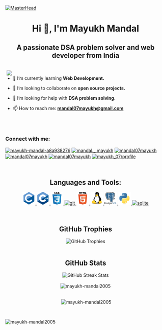 [![MasterHead](https://camo.githubusercontent.com/4c3fd71b359cd5dfadc21247cde8f16ecbe5d41db8ac79ef28e3091ab02a8bef/68747470733a2f2f6d69722d73332d63646e2d63662e626568616e63652e6e65742f70726f6a6563745f6d6f64756c65732f6d61785f313230302f3831626234623136353638343031392e363430623630333864313333652e676966)](https://github.com/Mayukh-Mandal2005)
<h1 align="center">Hi 👋, I'm Mayukh Mandal</h1>
<h2 align="center">A passionate DSA problem solver and web developer from India</h2>

<br>

<img align="right" style="float:right; width: 500px;" src="https://images-wixmp-ed30a86b8c4ca887773594c2.wixmp.com/f/c83c004e-1370-4756-88e5-4071de797088/dgdq8br-09cc7ad6-a021-47a5-b0e0-917b12b0f7a7.gif?token=eyJ0eXAiOiJKV1QiLCJhbGciOiJIUzI1NiJ9.eyJzdWIiOiJ1cm46YXBwOjdlMGQxODg5ODIyNjQzNzNhNWYwZDQxNWVhMGQyNmUwIiwiaXNzIjoidXJuOmFwcDo3ZTBkMTg4OTgyMjY0MzczYTVmMGQ0MTVlYTBkMjZlMCIsIm9iaiI6W1t7InBhdGgiOiJcL2ZcL2M4M2MwMDRlLTEzNzAtNDc1Ni04OGU1LTQwNzFkZTc5NzA4OFwvZGdkcThici0wOWNjN2FkNi1hMDIxLTQ3YTUtYjBlMC05MTdiMTJiMGY3YTcuZ2lmIn1dXSwiYXVkIjpbInVybjpzZXJ2aWNlOmZpbGUuZG93bmxvYWQiXX0.tqRMtE-b2QiI2nnefNxSDMJvZCcYqFmq2ccg_Xfzqb8">

- 🌱 I’m currently learning **Web Development.**

- 👯 I’m looking to collaborate on **open source projects.**

- 🤝 I’m looking for help with **DSA problem solving.**

- 📫 How to reach me: **mandal07mayukh@gmail.com**


<br>

<br>


<h3 align="left">Connect with me:</h3>
<p align="left">
<a href="https://linkedin.com/in/mayukh-mandal-a8a938276" target="blank"><img align="center" src="https://raw.githubusercontent.com/rahuldkjain/github-profile-readme-generator/master/src/images/icons/Social/linked-in-alt.svg" alt="mayukh-mandal-a8a938276" height="30" width="40" /></a>
<a href="https://instagram.com/mandal._.mayukh" target="blank"><img align="center" src="https://raw.githubusercontent.com/rahuldkjain/github-profile-readme-generator/master/src/images/icons/Social/instagram.svg" alt="mandal._.mayukh" height="30" width="40" /></a>
<a href="https://www.hackerrank.com/mandal07mayukh" target="blank"><img align="center" src="https://raw.githubusercontent.com/rahuldkjain/github-profile-readme-generator/master/src/images/icons/Social/hackerrank.svg" alt="mandal07mayukh" height="30" width="40" /></a>
<a href="https://codeforces.com/profile/mandal07mayukh" target="blank"><img align="center" src="https://raw.githubusercontent.com/rahuldkjain/github-profile-readme-generator/master/src/images/icons/Social/codeforces.svg" alt="mandal07mayukh" height="30" width="40" /></a>
<a href="https://www.leetcode.com/mandal07mayukh" target="blank"><img align="center" src="https://raw.githubusercontent.com/rahuldkjain/github-profile-readme-generator/master/src/images/icons/Social/leet-code.svg" alt="mandal07mayukh" height="30" width="40" /></a>
<a href="https://auth.geeksforgeeks.org/user/mayukh_07/profile" target="blank"><img align="center" src="https://raw.githubusercontent.com/rahuldkjain/github-profile-readme-generator/master/src/images/icons/Social/geeks-for-geeks.svg" alt="mayukh_07/profile" height="30" width="40" /></a>
</p>

<br>


<h2 align="center">Languages and Tools:</h2>
<p align="center"> <a href="https://www.cprogramming.com/" target="_blank" rel="noreferrer"> <img src="https://raw.githubusercontent.com/devicons/devicon/master/icons/c/c-original.svg" alt="c" width="40" height="40"/> </a> <a href="https://www.w3schools.com/cpp/" target="_blank" rel="noreferrer"> <img src="https://raw.githubusercontent.com/devicons/devicon/master/icons/cplusplus/cplusplus-original.svg" alt="cplusplus" width="40" height="40"/> </a> <a href="https://www.w3schools.com/css/" target="_blank" rel="noreferrer"> <img src="https://raw.githubusercontent.com/devicons/devicon/master/icons/css3/css3-original-wordmark.svg" alt="css3" width="40" height="40"/> </a> <a href="https://git-scm.com/" target="_blank" rel="noreferrer"> <img src="https://www.vectorlogo.zone/logos/git-scm/git-scm-icon.svg" alt="git" width="40" height="40"/> </a> <a href="https://www.w3.org/html/" target="_blank" rel="noreferrer"> <img src="https://raw.githubusercontent.com/devicons/devicon/master/icons/html5/html5-original-wordmark.svg" alt="html5" width="40" height="40"/> </a> <a href="https://www.linux.org/" target="_blank" rel="noreferrer"> <img src="https://raw.githubusercontent.com/devicons/devicon/master/icons/linux/linux-original.svg" alt="linux" width="40" height="40"/> </a> <a href="https://www.postgresql.org" target="_blank" rel="noreferrer"> <img src="https://raw.githubusercontent.com/devicons/devicon/master/icons/postgresql/postgresql-original-wordmark.svg" alt="postgresql" width="40" height="40"/> </a> <a href="https://www.python.org" target="_blank" rel="noreferrer"> <img src="https://raw.githubusercontent.com/devicons/devicon/master/icons/python/python-original.svg" alt="python" width="40" height="40"/> </a> <a href="https://www.sqlite.org/" target="_blank" rel="noreferrer"> <img src="https://www.vectorlogo.zone/logos/sqlite/sqlite-icon.svg" alt="sqlite" width="40" height="40"/> </a> </p>

<br>

<h2 align="center">GitHub Trophies</h2>
<div align="center">
  <img src="https://github-profile-trophy.vercel.app/?username=mayukh-mandal2005&theme=radical&no-frame=true&margin-w=15&column=6" alt="GitHub Trophies" />
</div>

<br>

<h2 align="center">GitHub Stats</h2>
<div align="center">
  <img src="https://github-readme-streak-stats.herokuapp.com/?user=mayukh-mandal2005&theme=onedark" alt="GitHub Streak Stats" />
</div>
<br>
<div align="center">
  <img src="https://github-readme-stats.vercel.app/api/top-langs?username=mayukh-mandal2005&show_icons=true&theme=onedark&locale=en" alt="mayukh-mandal2005" />
</div>
<br>
<div align="center">
  <p>&nbsp;<img align="center" src="https://github-readme-stats.vercel.app/api?username=mayukh-mandal2005&show_icons=true&theme=onedark&locale=en" alt="mayukh-mandal2005" /></p>
</div>

<br>

<p align="left"> <img src="https://komarev.com/ghpvc/?username=mayukh-mandal2005&label=Profile%20views&color=0e75b6&style=flat" alt="mayukh-mandal2005" /> </p>
